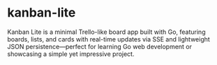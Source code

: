 # kanban-lite
Kanban Lite is a minimal Trello-like board app built with Go, featuring boards, lists, and cards with real-time updates via SSE and lightweight JSON persistence—perfect for learning Go web development or showcasing a simple yet impressive project.
